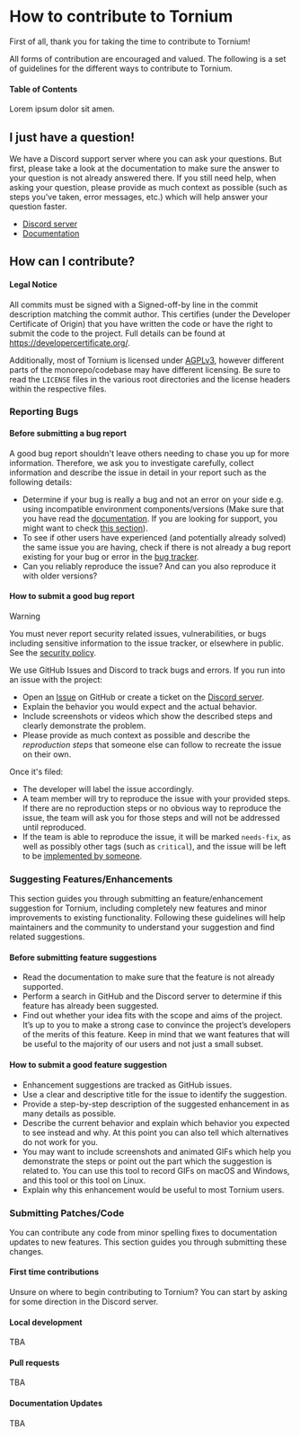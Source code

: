 # How to contribute to Tornium

First of all, thank you for taking the time to contribute to Tornium!

All forms of contribution are encouraged and valued. The following is a set of guidelines for the different ways to contribute to Tornium.

#### Table of Contents
Lorem ipsum dolor sit amen.

## I just have a question!
We have a Discord support server where you can ask your questions. But first, please take a look at the documentation to make sure the answer to your question is not already answered there. If you still need help, when asking your question, please provide as much context as possible (such as steps you've taken, error messages, etc.) which will help answer your question faster.

- [Discord server](https://discord.gg/pPcqTRTRyF)
- [Documentation](https://docs.tornium.com)

## How can I contribute?
#### Legal Notice
All commits must be signed with a Signed-off-by line in the commit description matching the commit author. This certifies (under the Developer Certificate of Origin) that you have written the code or have the right to submit the code to the project. Full details can be found at https://developercertificate.org/.

Additionally, most of Tornium is licensed under [AGPLv3](https://www.gnu.org/licenses/agpl-3.0.en.html), however different parts of the monorepo/codebase may have different licensing. Be sure to read the `LICENSE` files in the various root directories and the license headers within the respective files.

### Reporting Bugs
#### Before submitting a bug report
A good bug report shouldn't leave others needing to chase you up for more information. Therefore, we ask you to investigate carefully, collect information and describe the issue in detail in your report such as the following details:

- Determine if your bug is really a bug and not an error on your side e.g. using incompatible environment components/versions (Make sure that you have read the [documentation](). If you are looking for support, you might want to check [this section](#i-have-a-question)).
- To see if other users have experienced (and potentially already solved) the same issue you are having, check if there is not already a bug report existing for your bug or error in the [bug tracker](issues?q=label%3Abug).
- Can you reliably reproduce the issue? And can you also reproduce it with older versions?

#### How to submit a good bug report
> [!WARNING]
> You must never report security related issues, vulnerabilities, or bugs including sensitive information to the issue tracker, or elsewhere in public. See the [security policy](SECURITY.md).

We use GitHub Issues and Discord to track bugs and errors. If you run into an issue with the project:
- Open an [Issue](https://github.com/Tornium/tornium/) on GitHub or create a ticket on the [Discord server](https://discord.gg/pPcqTRTRyF).
- Explain the behavior you would expect and the actual behavior.
- Include screenshots or videos which show the described steps and clearly demonstrate the problem.
- Please provide as much context as possible and describe the *reproduction steps* that someone else can follow to recreate the issue on their own.

Once it's filed:
- The developer will label the issue accordingly.
- A team member will try to reproduce the issue with your provided steps. If there are no reproduction steps or no obvious way to reproduce the issue, the team will ask you for those steps and will not be addressed until reproduced.
- If the team is able to reproduce the issue, it will be marked `needs-fix`, as well as possibly other tags (such as `critical`), and the issue will be left to be [implemented by someone](#your-first-code-contribution).

### Suggesting Features/Enhancements
This section guides you through submitting an feature/enhancement suggestion for Tornium, including completely new features and minor improvements to existing functionality. Following these guidelines will help maintainers and the community to understand your suggestion and find related suggestions.
#### Before submitting feature suggestions
- Read the documentation to make sure that the feature is not already supported.
- Perform a search in GitHub and the Discord server to determine if this feature has already been suggested.
- Find out whether your idea fits with the scope and aims of the project. It’s up to you to make a strong case to convince the project’s developers of the merits of this feature. Keep in mind that we want features that will be useful to the majority of our users and not just a small subset.

#### How to submit a good feature suggestion
- Enhancement suggestions are tracked as GitHub issues.
- Use a clear and descriptive title for the issue to identify the suggestion.
- Provide a step-by-step description of the suggested enhancement in as many details as possible.
- Describe the current behavior and explain which behavior you expected to see instead and why. At this point you can also tell which alternatives do not work for you.
- You may want to include screenshots and animated GIFs which help you demonstrate the steps or point out the part which the suggestion is related to. You can use this tool to record GIFs on macOS and Windows, and this tool or this tool on Linux.
- Explain why this enhancement would be useful to most Tornium users.

### Submitting Patches/Code
You can contribute any code from minor spelling fixes to documentation updates to new features. This section guides you through submitting these changes.

#### First time contributions
Unsure on where to begin contributing to Tornium? You can start by asking for some direction in the Discord server.

#### Local development
TBA

#### Pull requests
TBA

#### Documentation Updates
TBA
